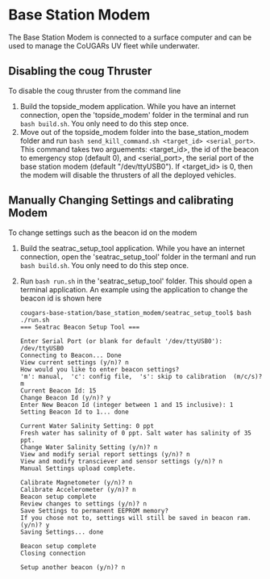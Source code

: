 

# Base Station Modem

The Base Station Modem is connected to a surface computer and can be used to manage the CoUGARs UV 
fleet while underwater.


## Disabling the coug Thruster

To disable the coug thruster from the command line

1. Build the topside_modem application.  While you have an internet connection, open the 
    'topside_modem' folder in the terminal and run `bash build.sh`.  You only need to do this step once.
2. Move out of the topside_modem folder into the base_station_modem folder and run 
    `bash send_kill_command.sh <target_id> <serial_port>`. This command takes two arguements: 
    <target_id>, the id of the beacon to emergency stop (default 0), and <serial_port>, the serial 
    port of the base station modem (default "/dev/ttyUSB0"). If <target_id> is 0, then the modem 
    will disable the thrusters of all the deployed vehicles.




## Manually Changing Settings and calibrating Modem

To change settings such as the beacon id on the modem

1. Build the seatrac_setup_tool application.  While you have an internet connection, open the 
    'seatrac_setup_tool' folder in the termanl and run `bash build.sh`.  You only need to do this step once.
2. Run `bash run.sh` in the 'seatrac_setup_tool' folder. This should open a terminal application. An 
    example using the application to change the beacon id is shown here
    
    ```
    cougars-base-station/base_station_modem/seatrac_setup_tool$ bash ./run.sh
    === Seatrac Beacon Setup Tool ===

    Enter Serial Port (or blank for default '/dev/ttyUSB0'): /dev/ttyUSB0
    Connecting to Beacon... Done
    View current settings (y/n)? n
    How would you like to enter beacon settings?
    'm': manual,  'c': config file,  's': skip to calibration  (m/c/s)? m
    Current Beacon Id: 15
    Change Beacon Id (y/n)? y
    Enter New Beacon Id (integer between 1 and 15 inclusive): 1
    Setting Beacon Id to 1... done

    Current Water Salinity Setting: 0 ppt
    Fresh water has salinity of 0 ppt. Salt water has salinity of 35 ppt.
    Change Water Salinity Setting (y/n)? n
    View and modify serial report settings (y/n)? n
    View and modify transciever and sensor settings (y/n)? n
    Manual Settings upload complete.

    Calibrate Magnetometer (y/n)? n
    Calibrate Accelerometer (y/n)? n
    Beacon setup complete
    Review changes to settings (y/n)? n
    Save Settings to permanent EEPROM memory? 
    If you chose not to, settings will still be saved in beacon ram. (y/n)? y
    Saving Settings... done

    Beacon setup complete
    Closing connection

    Setup another beacon (y/n)? n
    ```

